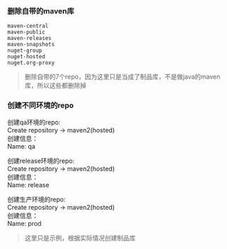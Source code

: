 ### 删除自带的maven库
```
maven-central
maven-public
maven-releases
maven-snapshots
nuget-group
nuget-hosted
nuget.org-proxy
```
> 删除自带的7个repo，因为这里只是当成了制品库，不是做java的maven库，所以这些都删除掉  

### 创建不同环境的repo
创建qa环境的repo:  
Create repository -> maven2(hosted)  
创建信息：  
Name: qa  

创建release环境的repo:  
Create repository -> maven2(hosted)  
创建信息：  
Name: release  

创建生产环境的repo:  
Create repository -> maven2(hosted)  
创建信息：  
Name: prod  

> 这里只是示例，根据实际情况创建制品库  
